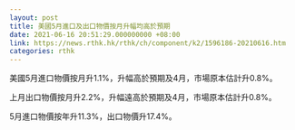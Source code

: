 ```yaml
---
layout: post
title: 美國5月進口及出口物價按月升幅均高於預期
date: 2021-06-16 20:51:29.000000000 +08:00
link: https://news.rthk.hk/rthk/ch/component/k2/1596186-20210616.htm
categories: rthk
---
```


美國5月進口物價按月升1.1%，升幅高於預期及4月，市場原本估計升0.8%。

上月出口物價按月升2.2%，升幅遠高於預期及4月，市場原本估計升0.8%。

5月進口物價按年升11.3%，出口物價升17.4%。
